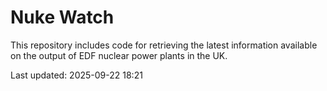 # Nuke Watch

This repository includes code for retrieving the latest information available on the output of EDF nuclear power plants in the UK.

Last updated: 2025-09-22 18:21